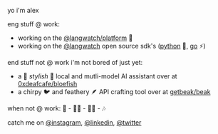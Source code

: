 yo i'm alex

eng stuff @ work:
- working on the [@langwatch/platform](https://github.com/langwatch/langwatch/) 🏰
- working on the [@langwatch](https://github.com/langwatch) open source sdk's ([python](https://github.com/langwatch/langwatch/tree/main/python-sdk) 🐍, [go](https://github.com/langwatch/langwatch/tree/main/sdk-go) ⚡)

end stuff not @ work i'm not bored of just yet:
- a 💅 *stylish* 💅 local and mutli-model AI assistant over at [0xdeafcafe/bloefish](https://github.com/0xdeafcafe/bloefish)
- a chirpy 🐦 and feathery 🪶 API crafting tool over at [getbeak/beak](https://github.com/getbeak/beak)

when not @ work: 🥳 - 🧑‍💻 - 🧑‍🍳 - 🎶

catch me on [@instagram](https://instagram.com/afr.png), [@linkedin](https://www.linkedin.com/in/alexforbesreed/), [@twitter](https://x.com/alexforbesreed)
